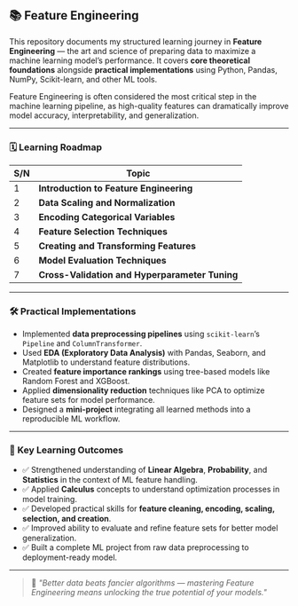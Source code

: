 ## 📚 Feature Engineering

This repository documents my structured learning journey in **Feature Engineering** — the art and science of preparing data to maximize a machine learning model’s performance. It covers **core theoretical foundations** alongside **practical implementations** using Python, Pandas, NumPy, Scikit-learn, and other ML tools.  

Feature Engineering is often considered the most critical step in the machine learning pipeline, as high-quality features can dramatically improve model accuracy, interpretability, and generalization.  

---

### 🗓️ Learning Roadmap

| S/N | Topic | 
|-----|-------|
| 1   | **Introduction to Feature Engineering** |
| 2   | **Data Scaling and Normalization**  |
| 3   | **Encoding Categorical Variables**  |
| 4   | **Feature Selection Techniques**  |
| 5   | **Creating and Transforming Features** |
| 6   | **Model Evaluation Techniques** |
| 7   | **Cross-Validation and Hyperparameter Tuning** |

---

### 🛠️ Practical Implementations

- Implemented **data preprocessing pipelines** using `scikit-learn`’s `Pipeline` and `ColumnTransformer`.
- Used **EDA (Exploratory Data Analysis)** with Pandas, Seaborn, and Matplotlib to understand feature distributions.
- Created **feature importance rankings** using tree-based models like Random Forest and XGBoost.
- Applied **dimensionality reduction** techniques like PCA to optimize feature sets for model performance.
- Designed a **mini-project** integrating all learned methods into a reproducible ML workflow.

---

### 🎯 Key Learning Outcomes

- ✅ Strengthened understanding of **Linear Algebra**, **Probability**, and **Statistics** in the context of ML feature handling.  
- ✅ Applied **Calculus** concepts to understand optimization processes in model training.  
- ✅ Developed practical skills for **feature cleaning, encoding, scaling, selection, and creation**.  
- ✅ Improved ability to evaluate and refine feature sets for better model generalization.  
- ✅ Built a complete ML project from raw data preprocessing to deployment-ready model.  

---

> 🧠 *"Better data beats fancier algorithms — mastering Feature Engineering means unlocking the true potential of your models."*
